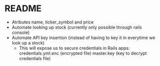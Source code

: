 # README

- Atributes name, ticker_symbol and price
- Automate looking up stock (currently only possible through rails console)
- Automate API key insertion (instead of having to key it in everytime we look up a stock)
  - This will expose us to secure credentials in Rails apps:
    credentials.yml.enc (encrypted file)
    master.key (key to decrypt credentials file)
